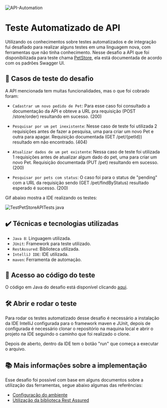 
![API-Automation](https://user-images.githubusercontent.com/93229568/198862846-e171edd0-8b20-4ac0-94d9-9be696214ca3.png)

# Teste Automatizado de API 

Utilizando os conhecimentos sobre testes automatizados e de integração fui desafiado para realizar alguns testes em uma linguagem nova, com ferramentas que
não tinha conhecimento. Nesse desafio a API que foi disponibilizada para teste chama [PetStore](https://petstore.swagger.io/#/), ela está documentada de acordo
com os padrões Swagger UI.


## 🔨 Casos de teste do desafio

A API mencionada tem muitas funcionalidades, mas o que foi cobrado foram: 

- `Cadastrar um novo pedido de Pet`: Para esse caso foi consultado a documentação da API e obteve a URL pra requisição (POST /store/order) resultando em sucesso. (200)

- `Pesquisar por um pet inexistente`: Nesse caso de teste foi utilizada 2 requisições antes de fazer a pesquisa, uma para criar um novo Pet e outra para apagar.
Requisição documentada (GET /pet/{petId}) resultado em não encontrado. (404)

- `Atualizar dados de um pet existente`: Nessa caso de teste foi utilizada 1 requisições antes de atualizar algum dado do pet, uma para criar um novo Pet.
Requisição documentada (PUT /pet) resultando em sucesso. (200)

- `Pesquisar por pets com status`: O caso foi para o status de "pending" com a URL da requisição sendo (GET /pet/findByStatus) resultado esperado é sucesso. (200)

Gif abaixo mostra a IDE realizando os testes:

![TestPetStoreAPITests java](https://github.com/lfelipesal/TesteAPI_JavaRestAssured/assets/93229568/1184ae1e-a0ad-48ac-8948-b9b297fdfc6d)

## ✔️ Técnicas e tecnologias utilizadas

- `Java 8`: Linguagem utilizada.
- `JUnit`: Framework para teste utilizado.
- `RestAssured`: Biblioteca utilizada.
- `IntelliJ IDE`: IDE utilizada.
- `maven`: Ferramenta de automação.

## 📁 Acesso ao código do teste

O código em Java do desafio está disponível clicando [aqui](https://github.com/lfelipesal/TesteAPI_JavaRestAssured/blob/main/Test/src/test/java/PetStore/API/tests/PetStoreAPITests.java).

## 🛠️ Abrir e rodar o teste

Para rodar os testes automatizado desse desafio é necessário a instalação da IDE IntelliJ configurada para o framework maven e JUnit,
depois de configurada é necessário clonar o repositório na maquina local e abrir o projeto na IDE seguindo o caminho que foi realizado o clone.

Depois de aberto, dentro da IDE tem o botão "run" que começa a executar o arquivo.

## 📚 Mais informações sobre a implementação

Esse desafio foi possível com base em alguns documentos sobre a utilização das ferramentas, segue abaixo algumas das referências:

- [Configuração do ambiente](https://medium.com/qa-sampa-meeting/configurando-o-ambiente-para-trabalhar-com-java-rest-assured-7b9ef802effc)
- [Utilização da biblioteca Rest Assured](https://medium.com/qa-sampa-meeting/primeiros-testes-api-rest-assured-2f4397bad355)

